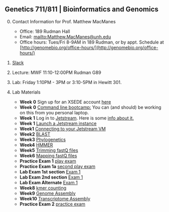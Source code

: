 ## Genetics 711/811 | Bioinformatics and Genomics

0. Contact Information for Prof. Matthew MacManes

    - Office: 189 Rudman Hall
    - Email: <mailto:Matthew.MacManes@unh.edu>
    - Office hours: Tues/Fri 8-9AM in 189 Rudman, or by appt. Schedule at [http://genomebio.org/office-hours/](http://genomebio.org/office-hours/)

1. [Slack](https://gen711f17.slack.com/)

2. Lecture: MWF 11:10-12:00PM Rudman G89

3. Lab: Friday 1:10PM - 3PM or 3:10-5PM in Hewitt 301.

4. Lab Materials
    - **Week 0** Sign up for an XSEDE account [here](https://www.xsede.org/web/xup/my-xsede?p_p_id=58&p_p_lifecycle=0&p_p_state=maximized&p_p_mode=view&_58_struts_action=%2Flogin%2Fcreate_account)
    - **Week 0** [Command line bootcamp:](http://rik.smith-unna.com/command_line_bootcamp/) You can (and should) be working on this from you personal laptop.
    - **Week 1** Log in to [Jetstream](https://use.jetstream-cloud.org/). Here is some [info about it.](https://iujetstream.atlassian.net/wiki/spaces/JWT/pages/17465367/System+Overview)
    - **Week 1** [Launch a Jetstream instance](jetstream.md)
    - **Week1** [Connecting to your Jetstream VM](usingssh.md)
    - **Week2** [BLAST](lab1_blast.md)
    - **Week3** [Phylogenetics](phylogenetics.md)
    - **Week4** [HMMER](hmmer.md)
    - **Week5** [Trimming fastQ files](trimming.md)
    - **Week6** [Mapping fastQ files](mapping.md)
    - **Practice Exam 1** [play exam](mock_exam1.md)
    - **Practice Exam 1a** [second play exam](practicepractical.md)
    - **Lab Exam 1st section** [Exam 1](lab_exam1.md)
    - **Lab Exam 2nd section** [Exam 1](lab_exam1a.md)
    - **Lab Exam Alternate** [Exam 1](lab_exam1b.md)
    - **Week8** [kmer counting](khmer.md)
    - **Week9** [Genome Assembly](bacterial_assembly.md)
    - **Week10** [Transcriptome Assembly](transcriptome.md)
    - **Practice Exam 2** [practice exam](practicepractical_exam2.md)
